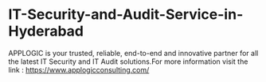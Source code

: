 # IT-Security-and-Audit-Service-in-Hyderabad
APPLOGIC is your trusted, reliable, end-to-end and innovative partner for all the latest IT Security and IT Audit solutions.For more information visit the link : https://www.applogicconsulting.com/
